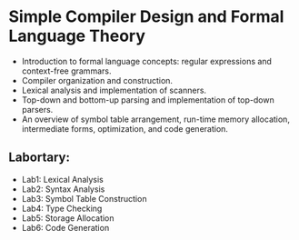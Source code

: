 # Simple Compiler Design and Formal Language Theory
- Introduction to formal language concepts: regular expressions and context-free grammars.
- Compiler organization and construction.
- Lexical analysis and implementation of scanners.
- Top-down and bottom-up parsing and implementation of top-down parsers.
- An overview of symbol table arrangement, run-time memory allocation, intermediate forms, optimization, and code generation.

## Labortary: 
- Lab1: Lexical Analysis
- Lab2: Syntax Analysis
- Lab3: Symbol Table Construction
- Lab4: Type Checking
- Lab5: Storage Allocation
- Lab6: Code Generation
